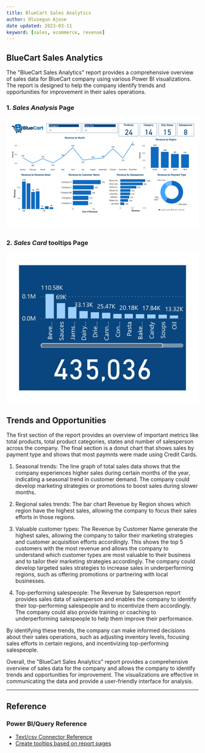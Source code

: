 ```yaml
---
title: BlueCart Sales Analytics
author: Olusegun Ajose
date updated: 2023-03-11
keyword: [sales, ecommerce, revenue]
---
```


## BlueCart Sales Analytics

The "BlueCart Sales Analytics" report provides a comprehensive overview of sales data for BlueCart company using various Power BI visualizations. The report is designed to help the company identify trends and opportunities for improvement in their sales operations.

### 1. *Sales Analysis* Page
![BlueCart Sales Analytics](https://raw.githubusercontent.com/ajosegun/PowerBI/main/BlueCart/BlueCart%20Sales%20Analytics_page-0001.jpg)

### 2. *Sales Card* tooltips Page
![BlueCart Sales Analytics](https://raw.githubusercontent.com/ajosegun/PowerBI/main/BlueCart/BlueCart%20Sales%20Analytics_page-0002.jpg)

## Trends and Opportunities 

The first section of the report provides an overview of important metrics like total products, total product categories, states and number of salesperson across the company. The final section is a donut chart that shows sales by payment type and shows that most paymnts were made using Credit Cards.

1. Seasonal trends: The line graph of total sales data shows that the company experiences higher sales during certain months of the year, indicating a seasonal trend in customer demand. The company could develop marketing strategies or promotions to boost sales during slower months.

2. Regional sales trends: The bar chart Revenue by Region shows which region have the highest sales, allowing the company to focus their sales efforts in those regions.

3. Valuable customer types: The Revenue by Customer Name generate the highest sales, allowing the company to tailor their marketing strategies and customer acquisition efforts accordingly. This shows the top 5 customers with the most revenue and allows the company to understand which customer types are most valuable to their business and to tailor their marketing strategies accordingly. The company could develop targeted sales strategies to increase sales in underperforming regions, such as offering promotions or partnering with local businesses.

4. Top-performing salespeople: The Revenue by Salesperson report provides sales data of salesperson and enables the company to identify their top-performing salespeople and to incentivize them accordingly. The company could also provide training or coaching to underperforming salespeople to help them improve their performance.

By identifying these trends, the company can make informed decisions about their sales operations, such as adjusting inventory levels, focusing sales efforts in certain regions, and incentivizing top-performing salespeople.

Overall, the "BlueCart Sales Analytics" report provides a comprehensive overview of sales data for the company and allows the company to identify trends and opportunities for improvement. The visualizations are effective in communicating the data and provide a user-friendly interface for analysis.


----------

## Reference

### Power BI/Query Reference

- [Text/csv Connector Reference](https://learn.microsoft.com/en-us/power-query/connectors/text-csv)
- [Create tooltips based on report pages](https://learn.microsoft.com/en-us/power-bi/create-reports/desktop-tooltips?tabs=powerbi-desktop)
